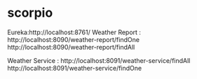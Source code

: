 # scorpio

Eureka:http://localhost:8761/
Weather Report : 
http://localhost:8090/weather-report/findOne
http://localhost:8090/weather-report/findAll

Weather Service : 
http://localhost:8091/weather-service/findAll
http://localhost:8091/weather-service/findOne



